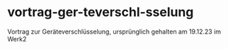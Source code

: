 # vortrag-ger-teverschl-sselung
Vortrag zur Geräteverschlüsselung, ursprünglich gehalten am 19.12.23 im Werk2
